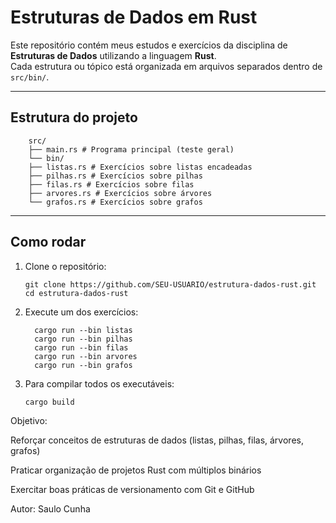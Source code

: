 # Estruturas de Dados em Rust

Este repositório contém meus estudos e exercícios da disciplina de **Estruturas de Dados** utilizando a linguagem **Rust**.  
Cada estrutura ou tópico está organizada em arquivos separados dentro de `src/bin/`.

---

## Estrutura do projeto

```
    src/
    ├── main.rs # Programa principal (teste geral)
    └── bin/
    ├── listas.rs # Exercícios sobre listas encadeadas
    ├── pilhas.rs # Exercícios sobre pilhas
    ├── filas.rs # Exercícios sobre filas
    ├── arvores.rs # Exercícios sobre árvores
    └── grafos.rs # Exercícios sobre grafos
```


---

## Como rodar

1. Clone o repositório:
   ```
   git clone https://github.com/SEU-USUARIO/estrutura-dados-rust.git
   cd estrutura-dados-rust
2. Execute um dos exercícios:

    ```
      cargo run --bin listas
      cargo run --bin pilhas
      cargo run --bin filas
      cargo run --bin arvores
      cargo run --bin grafos
    ```
3. Para compilar todos os executáveis:
    ```
    cargo build
    ```
Objetivo:

Reforçar conceitos de estruturas de dados (listas, pilhas, filas, árvores, grafos)

Praticar organização de projetos Rust com múltiplos binários

Exercitar boas práticas de versionamento com Git e GitHub

Autor: Saulo Cunha
